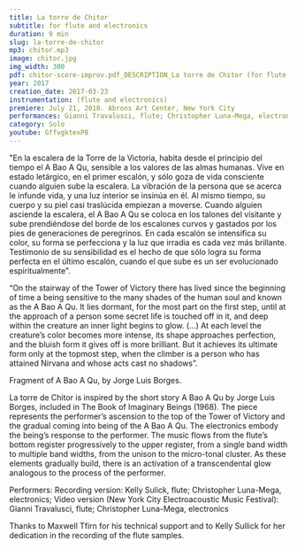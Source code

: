 ```yaml
---
title: La torre de Chitor
subtitle: for flute and electronics
duration: 9 min
slug: la-torre-de-chitor
mp3: chitor.mp3
image: chitor.jpg
img_width: 300
pdf: chitor-score-improv.pdf_DESCRIPTION_La torre de Chitor (for flute and electronics)
year: 2017
creation_date: 2017-03-23
instrumentation: (flute and electronics)
premiere: July 21, 2018. Abrons Art Center, New York City
performances: Gianni Travalusci, flute; Christopher Luna-Mega, electronics. New York City | Byung-Chul Oh, flute; Hyang-sook Song, electronics. Seoul | Kelly Sulick, flute, Christopher Luna-Mega, electronics. Charlottesville, VA
category: Solo
youtube: GffvgktexP8
---
```


"En la escalera de la Torre de la Victoria, habita desde el principio del tiempo el A Bao A Qu, sensible a los valores de las almas humanas. Vive en estado letárgico, en el primer escalón, y sólo goza de vida consciente cuando alguien sube la escalera. La vibración de la persona que se acerca le infunde vida, y una luz interior se insinúa en él. Al mismo tiempo, su cuerpo y su piel casi traslúcida empiezan a moverse. Cuando alguien asciende la escalera, el A Bao A Qu se coloca en los talones del visitante y sube prendiéndose del borde de los escalones curvos y gastados por los pies de generaciones de peregrinos. En cada escalón se intensifica su color, su forma se perfecciona y la luz que irradia es cada vez más brillante. Testimonio de su sensibilidad es el hecho de que sólo logra su forma perfecta en el último escalón, cuando el que sube es un ser evolucionado espiritualmente".

“On the stairway of the Tower of Victory there has lived since the beginning of time a being sensitive to the many shades of the human soul and known as the A Bao A Qu. It lies dormant, for the most part on the first step, until at the approach of a person some secret life is touched off in it, and deep within the creature an inner light begins to glow. (…) At each level the creature’s color becomes more intense, its shape approaches perfection, and the bluish form it gives off is more brilliant. But it achieves its ultimate form only at the topmost step, when the climber is a person who has attained Nirvana and whose acts cast no shadows”.

Fragment of A Bao A Qu, by Jorge Luis Borges.

La torre de Chitor is inspired by the short story A Bao A Qu by Jorge Luis Borges, included in The Book of Imaginary Beings (1968). The piece represents the performer’s ascension to the top of the Tower of Victory and the gradual coming into being of the A Bao A Qu. The electronics embody the being’s response to the performer. The music flows from the flute’s bottom register progressively to the upper register, from a single band width to multiple band widths, from the unison to the micro-tonal cluster. As these elements gradually build, there is an activation of a transcendental glow analogous to the process of the performer.

Performers: Recording version: Kelly Sulick, flute; Christopher Luna-Mega, electronics; Video version (New York City Electroacoustic Music Festival): Gianni Travalusci, flute; Christopher Luna-Mega, electronics

Thanks to Maxwell Tfirn for his technical support and to Kelly Sullick for her dedication in the recording of the flute samples.